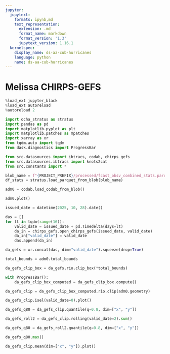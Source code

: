 ```yaml
---
jupyter:
  jupytext:
    formats: ipynb,md
    text_representation:
      extension: .md
      format_name: markdown
      format_version: '1.3'
      jupytext_version: 1.16.1
  kernelspec:
    display_name: ds-aa-cub-hurricanes
    language: python
    name: ds-aa-cub-hurricanes
---
```


# Melissa CHIRPS-GEFS

```python
%load_ext jupyter_black
%load_ext autoreload
%autoreload 2
```

```python
import ocha_stratus as stratus
import pandas as pd
import matplotlib.pyplot as plt
import matplotlib.patches as mpatches
import xarray as xr
from tqdm.auto import tqdm
from dask.diagnostics import ProgressBar

from src.datasources import ibtracs, codab, chirps_gefs
from src.datasources.ibtracs import knots2cat
from src.constants import *
```

```python
blob_name = f"{PROJECT_PREFIX}/processed/fcast_obsv_combined_stats.parquet"
df_stats = stratus.load_parquet_from_blob(blob_name)
```

```python
adm0 = codab.load_codab_from_blob()
```

```python
adm0.plot()
```

```python
issued_date = datetime(2025, 10, 28).date()

das = []
for lt in tqdm(range(16)):
    valid_date = issued_date + pd.Timedelta(days=lt)
    da_in = chirps_gefs.open_chirps_gefs(issued_date, valid_date)
    da_in["valid_date"] = valid_date
    das.append(da_in)
```

```python
da_gefs = xr.concat(das, dim="valid_date").squeeze(drop=True)
```

```python
total_bounds = adm0.total_bounds
```

```python
da_gefs_clip_box = da_gefs.rio.clip_box(*total_bounds)
```

```python
with ProgressBar():
    da_gefs_clip_box_computed = da_gefs_clip_box.compute()
```

```python
da_gefs_clip = da_gefs_clip_box_computed.rio.clip(adm0.geometry)
```

```python
da_gefs_clip.isel(valid_date=0).plot()
```

```python
da_gefs_q80 = da_gefs_clip.quantile(q=0.8, dim=["x", "y"])
```

```python
da_gefs_roll2 = da_gefs_clip.rolling(valid_date=2).sum()
```

```python
da_gefs_q80 = da_gefs_roll2.quantile(q=0.8, dim=["x", "y"])
```

```python
da_gefs_q80.max()
```

```python
da_gefs_clip.mean(dim=["x", "y"]).plot()
```

```python

```
